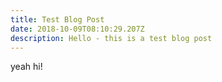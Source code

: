 ```yaml
---
title: Test Blog Post
date: 2018-10-09T08:10:29.207Z
description: Hello - this is a test blog post
---
```

yeah hi!
